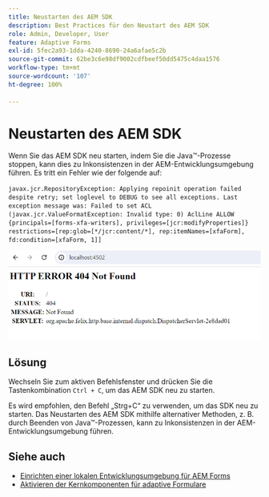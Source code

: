 ```yaml
---
title: Neustarten des AEM SDK
description: Best Practices für den Neustart des AEM SDK
role: Admin, Developer, User
feature: Adaptive Forms
exl-id: 5fec2a93-1dda-4240-8690-24a6afae5c2b
source-git-commit: 62be3c6e98df9002cdfbeef50dd5475c4daa1576
workflow-type: tm+mt
source-wordcount: '107'
ht-degree: 100%

---
```


# Neustarten des AEM SDK

Wenn Sie das AEM SDK neu starten, indem Sie die Java™-Prozesse stoppen, kann dies zu Inkonsistenzen in der AEM-Entwicklungsumgebung führen. Es tritt ein Fehler wie der folgende auf:

`javax.jcr.RepositoryException: Applying repoinit operation failed despite retry; set loglevel to DEBUG to see all exceptions. Last exception message was: Failed to set ACL (javax.jcr.ValueFormatException: Invalid type: 0) AclLine ALLOW {principals=[forms-xfa-writers], privileges=[jcr:modifyProperties]} restrictions=[rep:glob=[*/jcr:content/*], rep:itemNames=[xfaForm], fd:condition=[xfaForm, 1]]`

![Fehler beim AEM SDK-Neustart](/help/forms/assets/restart-sdk-error.png)

## Lösung

Wechseln Sie zum aktiven Befehlsfenster und drücken Sie die Tastenkombination `Ctrl + C`, um das AEM SDK neu zu starten.

Es wird empfohlen, den Befehl „Strg+C“ zu verwenden, um das SDK neu zu starten. Das Neustarten des AEM SDK mithilfe alternativer Methoden, z. B. durch Beenden von Java™-Prozessen, kann zu Inkonsistenzen in der AEM-Entwicklungsumgebung führen.

## Siehe auch

* [Einrichten einer lokalen Entwicklungsumgebung für AEM Forms](/help/forms/setup-local-development-environment.md)
* [Aktivieren der Kernkomponenten für adaptive Formulare](/help/forms/enable-adaptive-forms-core-components.md)

